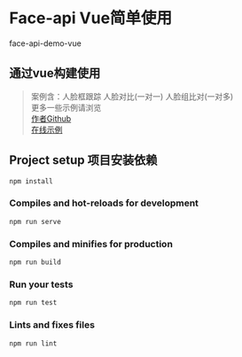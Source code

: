 # Face-api Vue简单使用
 face-api-demo-vue

## 通过vue构建使用
>案例含：人脸框跟踪 人脸对比(一对一) 人脸组比对(一对多)    
更多一些示例请浏览     
[作者Github](https://github.com/justadudewhohacks/face-api.js)    
[在线示例](https://justadudewhohacks.github.io/face-api.js)

## Project setup 项目安装依赖
```
npm install
```

### Compiles and hot-reloads for development
```
npm run serve
```

### Compiles and minifies for production
```
npm run build
```

### Run your tests
```
npm run test
```

### Lints and fixes files
```
npm run lint
```
